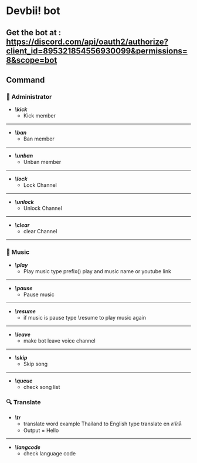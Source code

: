 # Devbii! bot
## Get the bot at : https://discord.com/api/oauth2/authorize?client_id=895321854556930099&permissions=8&scope=bot
## Command
### :wrench: Administrator
* ***\kick***
  * Kick member
___
* ***\ban***
  * Ban member
___
* ***\unban***
  * Unban member
___
* ***\lock***
  * Lock Channel 
___
* ***\unlock***
  * Unlock Channel 
___
* ***\clear***
  * clear Channel 
___
### :guitar: Music
* ***\play***
  * Play music type prefix(\) play and music name or youtube link
___
* ***\pause***
  * Pause music  
___
* ***\resume***
  * if music is pause type \resume to play music again
___
* ***\leave***
  * make bot leave voice channel
___
* ***\skip***
  * Skip song 
___
* ***\queue***
  * check song list
### :mag: Translate
* ***\tr***
  * translate word example Thailand to English type translate en สวัสดี
  * Output = Hello
___
* ***\langcode***
  * check language code

  
 

